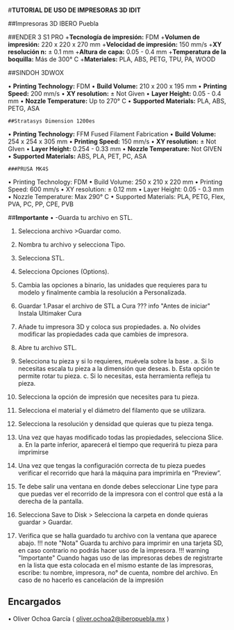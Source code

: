 #**TUTORIAL DE USO DE IMPRESORAS 3D IDIT**

##Impresoras 3D IBERO Puebla 

##ENDER 3 S1 PRO
 +**Tecnología de impresión:** FDM
 +**Volumen de impresión:** 220 x 220 x 270 mm
 +**Velocidad de impresión:** 150 mm/s
 +**XY resolución n:** ± 0.1 mm
 +**Altura de capa:** 0.05 - 0.4 mm
 +**Temperatura de la boquilla:** Más de 300° C
 +**Materiales:** PLA, ABS, PETG, TPU, PA, WOOD

 ##SINDOH 3DWOX 
  
•	**Printing Technology:** FDM
•	**Build Volume:** 210 x 200 x 195 mm
•	**Printing Speed:** 200 mm/s
•	**XY resolution:** ± Not Given
•	**Layer Height:** 0.05 - 0.4 mm
•	**Nozzle Temperature:** Up to 270° C
•	**Supported Materials:** PLA, ABS, PETG, ASA

 	##Stratasys Dimension 1200es
  
•	**Printing Technology:** FFM Fused Filament Fabrication
•	**Build Volume:** 254 x 254 x 305 mm
•	**Printing Speed:** 150 mm/s
•	**XY resolution:** ± Not GIven
•	**Layer Height:** 0.254 - 0.33 mm
•	**Nozzle Temperature:** Not GIVEN
•	**Supported Materials:** ABS, PLA, PET, PC, ASA

 	###PRUSA MK4S
  
•	Printing Technology: FDM
•	Build Volume: 250 x 210 x 220 mm
•	Printing Speed: 600 mm/s
•	XY resolution: ± 0.12 mm
•	Layer Height: 0.05 - 0.3 mm
•	Nozzle Temperature: Max 290° C
•	Supported Materials: PLA, PETG, Flex, PVA, PC, PP, CPE, PVB

##**Importante** 
•	-Guarda tu archivo en STL.
1.	Selecciona archivo >Guardar como.
2.	Nombra tu archivo y selecciona Tipo.
3.	Selecciona STL.
4.	Selecciona Opciones (Options).
5.	Cambia las opciones a binario, las unidades que requieres para tu modelo y finalmente cambia la resolución a Personalizada.
6.	Guardar
1.Pasar el archivo de STL a Cura
??? info "Antes de iniciar"
    Instala Ultimaker Cura

1.	Añade tu impresora 3D y coloca sus propiedades.
a.	No olvides modificar las propiedades cada que cambies de impresora.
2.	Abre tu archivo STL.
3.	Selecciona tu pieza y si lo requieres, muévela sobre la base .
a.	Si lo necesitas escala tu pieza a la dimensión que deseas.
b.	Esta opción te permite rotar tu pieza.
c.	Si lo necesitas, esta herramienta refleja tu pieza. 
4.	Selecciona la opción de impresión que necesites para tu pieza. 
5.	Selecciona el material y el diámetro del filamento que se utilizara. 
6.	Selecciona la resolución y densidad que quieras que tu pieza tenga.
7.	Una vez que hayas modificado todas las propiedades, selecciona Slice.
a.	En la parte inferior, aparecerá el tiempo que requerirá tu pieza para imprimirse
8.	Una vez que tengas la configuración correcta de tu pieza puedes verificar el recorrido que hará la máquina para imprimirla en “Preview”.
9.	Te debe salir una ventana en donde debes seleccionar Line type para que puedas ver el recorrido de la impresora con el control que está a la derecha de la pantalla.
10.	Selecciona Save to Disk > Selecciona la carpeta en donde quieras guardar > Guardar.
11.	Verifica que se halla guardado tu archivo con la ventana que aparece abajo.
!!! note "Nota"
    Guarda tu archivo para imprimir en una tarjeta SD, en caso contrario no podrás hacer uso de la impresora. 
!!! warning "Importante"
Cuando hagas uso de las impresoras debes de registrarte en la lista que esta colocada en el mismo estante de las impresoras, escribe: tu nombre, impresora, no° de cuenta, nombre del archivo. En caso de no hacerlo es cancelación de la impresión 



## Encargados 
•	Oliver Ochoa García ( oliver.ochoa2@iberopuebla.mx ) 

